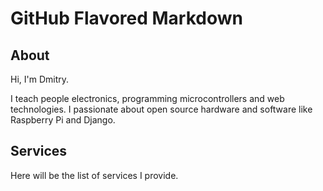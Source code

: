# GitHub Flavored Markdown

## About

Hi, I'm Dmitry.

I teach people electronics, programming microcontrollers and web technologies.
I passionate about open source hardware and software like Raspberry Pi and Django. 

## Services

Here will be the list of services I provide.